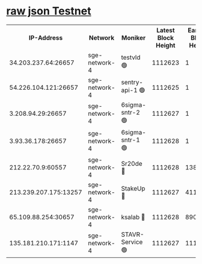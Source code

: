 
[raw json Testnet](https://rpc-check.sget.stavr.tech/sget/rpc-sget-result.json)
=


<table><tr><th>IP-Address</th><th>Network</th><th>Moniker</th><th>Latest Block Height</th><th>Earliest Block Height</th><th>Catching Up</th><th>Tx Index</th><th>Voting Power</th><th>Scan Time</th></tr><tr><td>34.203.237.64:26657</td><td>sge-network-4</td><td>testvld 🟢</td><td>1112623</td><td>1</td><td>False</td><td>on</td><td>0</td><td>2024-01-15T09:47:03.923125259UTC</td></tr><tr><td>54.226.104.121:26657</td><td>sge-network-4</td><td>sentry-api-1 🟢</td><td>1112625</td><td>1</td><td>False</td><td>on</td><td>0</td><td>2024-01-15T09:47:18.852184609UTC</td></tr><tr><td>3.208.94.29:26657</td><td>sge-network-4</td><td>6sigma-sntr-2 🟢</td><td>1112627</td><td>1</td><td>False</td><td>on</td><td>0</td><td>2024-01-15T09:47:28.323031610UTC</td></tr><tr><td>3.93.36.178:26657</td><td>sge-network-4</td><td>6sigma-sntr-1 🟢</td><td>1112628</td><td>1</td><td>False</td><td>on</td><td>0</td><td>2024-01-15T09:47:30.994704031UTC</td></tr><tr><td>212.22.70.9:60557</td><td>sge-network-4</td><td>Sr20de 🔴</td><td>1112628</td><td>138001</td><td>False</td><td>on</td><td>104</td><td>2024-01-15T09:47:33.848161384UTC</td></tr><tr><td>213.239.207.175:13257</td><td>sge-network-4</td><td>StakeUp 🔴</td><td>1112627</td><td>411001</td><td>False</td><td>off</td><td>100</td><td>2024-01-15T09:47:27.358878547UTC</td></tr><tr><td>65.109.88.254:30657</td><td>sge-network-4</td><td>ksalab 🔴</td><td>1112628</td><td>890001</td><td>False</td><td>off</td><td>938</td><td>2024-01-15T09:47:31.329280506UTC</td></tr><tr><td>135.181.210.171:1147</td><td>sge-network-4</td><td>STAVR-Service 🟢</td><td>1112627</td><td>1110001</td><td>False</td><td>on</td><td>0</td><td>2024-01-15T09:47:27.720696677UTC</td></tr></table>
